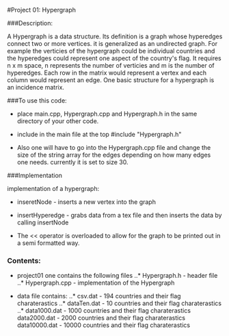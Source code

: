 #Project 01: Hypergraph

###Description:

A Hypergraph is a data structure. Its definition is a graph whose hyperedges connect two or more vertices. it is generalized as an undirected graph. For example the verticies of the hypergraph could be individual countries and the hyperedges could represent one aspect of the country's flag. It requires n x m space, n represents the number of verticies and m is the number of hyperedges. Each row in the matrix would represent a vertex and each column would represent an edge. One basic structure for a hypergraph is an incidence matrix. 

###To use this code:
* place main.cpp, Hypergraph.cpp and Hypergraph.h in the same directory of your other code. 

* include in the main file at the top #include "Hypergraph.h"

* Also one will have to go into the Hypergraph.cpp file and change the size of the string array for the edges depending on how many edges one needs. currently it is set to size 30.  

###Implementation 

implementation of a hypergraph:
* inseretNode - inserts a new vertex into the graph
* insertHyperedge - grabs data from a tex file and then inserts the 					  data by calling insertNode

* The << operator is overloaded to allow for the graph to be printed out in a semi formatted way. 

### Contents:
* project01 one contains the following files
..* Hypergraph.h - header file 
..* Hypergraph.cpp - implementation of the Hypergraph

* data file contains:
	..* csv.dat - 194 countries and their flag charaterastics
	..* dataTen.dat - 10 countries and their flag charaterastics
	..* data1000.dat - 1000 countries and their flag charaterastics
		data2000.dat - 2000 countries and their flag charaterastics
		data10000.dat - 10000 countries and their flag charaterastics